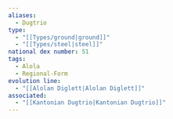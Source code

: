 ```yaml
---
aliases:
  - Dugtrio
type:
  - "[[Types/ground|ground]]"
  - "[[Types/steel|steel]]"
national dex number: 51
tags:
  - Alola
  - Regional-Form
evolution line:
  - "[[Alolan Diglett|Alolan Diglett]]"
associated:
  - "[[Kantonian Dugtrio|Kantonian Dugtrio]]"
---
```


